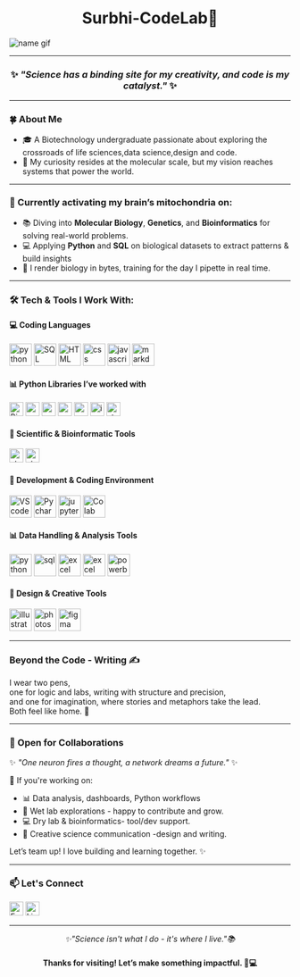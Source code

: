 <!-- GitHub Profile README -->
<h1 align="center">Surbhi-CodeLab🔬</h1>
<p align="center">
  
![name gif](https://github.com/user-attachments/assets/0fa68bb4-d0e7-4279-8317-d8d5bcfe7dfe)
</p>

---

<p align="center">
  <h3 align="center">✨ <i>"Science has a binding site for my creativity, and code is my catalyst."</i> ✨</h3>
</p>

---
### 🍀 About Me

- 🎓 A Biotechnology undergraduate passionate about exploring the crossroads of life sciences,data science,design and code.    
- 🔬 My curiosity resides at the molecular scale, but my vision reaches systems that power the world.
---
### 🔎 Currently activating my brain’s mitochondria on:
- 📚 Diving into **Molecular Biology**, **Genetics**, and **Bioinformatics** for solving real-world problems. 
- 💻 Applying **Python** and **SQL** on biological datasets to extract patterns & build insights
- 🔬 I render biology in bytes, training for the day I pipette in real time. 
---
### 🛠️ Tech & Tools I Work With:

#### **💻 Coding Languages**
<p align="left">
  <img src="https://github.com/user-attachments/assets/578f4e06-1910-4652-b38f-29a3321424a9" alt="python" title="python" style="height: 40px;"/>
  <img src="https://github.com/user-attachments/assets/d0d5ea7a-ee64-4ba9-9071-7008914f4191" alt="SQL" title="SQL" style="height: 40px;"/>
  <img src="https://github.com/user-attachments/assets/6f48d2f7-5787-452a-89e6-bb87f69caf06" alt="HTML" title="HTML" style="height: 40px;"/>
  <img src="https://github.com/user-attachments/assets/c57e270c-0121-4e17-b822-b74751f6d568" alt="css" title="css" style="height: 40px;"/>
  <img src="https://github.com/user-attachments/assets/1ba8dab9-e0c4-4a86-ad3f-8c7f1f87ad89" alt="javascript" title="javascript" style="height: 40px;"/>
  <img src="https://github.com/user-attachments/assets/5ebf46b1-47ab-4e0a-8c9a-20663a51699a" alt="markdown" title="markdown" style="height: 40px;"/>
</p>

#### 📊 Python Libraries I’ve worked with 

<p align="left">
  <img src="https://img.shields.io/badge/BIOPYTHON-blue?style=flat-square&logo=biopython&logoColor=white" alt="Biopython" title="Biopython" height="25"/>
  <img src="https://img.shields.io/badge/PANDAS-black?style=flat-square&logo=pandas&logoColor=white" alt="pandas" title="pandas" height="25"/>
  <img src="https://img.shields.io/badge/NUMPY-red?style=flat-square&logo=numpy&logoColor=white" alt="numpy" title="numpy" height="25"/>
  <img src="https://img.shields.io/badge/MATPLOTLIB-yellow?style=flat-square&logo=matplotlib&logoColor=white" alt="matplotlib" title="matplotlib" height="25"/>
  <img src="https://img.shields.io/badge/SEABORN-white?style=flat-square&logo=seaborn&logoColor=white" alt="seaborn" title="seaborn" height="25"/>
  <img src="https://img.shields.io/badge/IPYWIDGETS-whited9ff33?style=flat-square&logo=ipywidgets" alt="ipywidgets" title="ipywidgets" height="25"/>
  <img src="https://img.shields.io/badge/STREAMLIT-ff337f?style=flat-square&logo=streamlit&logoColor=white" alt="streamlit" title="streamlit" height="25"/>
</p>

#### 🔬 Scientific & Bioinformatic Tools 
<p align="left">
  <img src="https://img.shields.io/badge/BLAST-blue?style=flat-square&logo=BLAST&logoColor=white" alt="streamlit" title="streamlit" height="25"/>
  <img src="https://img.shields.io/badge/NCBI-red?style=flat-square&logo=NCBI&logoColor=white" alt="streamlit" title="streamlit" height="25"/>
</p>

#### 📍 Development & Coding Environment

<p align="left">
  <img src="https://github.com/user-attachments/assets/6141564c-6e59-4e9c-b000-773f464efeb2" alt="VS code" title="VS code" style="height: 40px;" />
  <img src="https://github.com/user-attachments/assets/f6195f59-884b-460b-8c33-ffb2bd787c9a" alt="Pycharm" title="Pycharm" style="height: 40px;"/>
  <img src="https://github.com/user-attachments/assets/469face3-7580-4bd5-ad04-00a4a00c102a" alt="jupyter" title="jupyter" style="height: 40px;"/>
  <img src="https://github.com/user-attachments/assets/594cc57b-c7d9-48b6-91b0-57d2883d1b9f" alt="Colab" title="colab" style="height: 40px;"/>
</p>

#### 📊 Data Handling & Analysis Tools  
<p align="left">
  <img src="https://github.com/user-attachments/assets/578f4e06-1910-4652-b38f-29a3321424a9" alt="python" title="python" style="height: 40px;" />
  <img src="https://github.com/user-attachments/assets/d0d5ea7a-ee64-4ba9-9071-7008914f4191" alt="sql" title="sql" style="height: 40px;"/>
  <img src="https://github.com/user-attachments/assets/d4203fbc-64f5-45f1-83ff-902476e9d4f5" alt="excel" title="excel" style="height: 40px;"/>
  <img src="https://github.com/user-attachments/assets/3eaaa75e-141d-4806-9293-f59c8fac00a0" alt="excel" title="excel" style="height: 40px;"/>
  <img src="https://github.com/user-attachments/assets/f8fb6713-39bc-4131-8355-7e62e9a5c43e" alt="powerbi" title="powerbi" style="height: 40px;"/>
</p>

#### 🎨 Design & Creative Tools 
<p align="left">
  <img src="https://github.com/user-attachments/assets/abb1a530-bd3f-4fcf-b649-7124fa612eb6" alt="illustrator" title="illustrator" style="height: 40px;" />
  <img src="https://github.com/user-attachments/assets/11e1940b-6919-4773-a931-691bbac46e26" alt="photoshop" title="photoshop" style="height: 40px;"/>
  <img src="https://github.com/user-attachments/assets/db355e0c-47dc-49aa-a108-9140c4655e96" alt="figma" title="figma" style="height: 40px;"/>
</p>

---

### Beyond the Code - Writing ✍️  
<p align="left"> I wear two pens, <br>
one for logic and labs, writing with structure and precision, <br>
and one for imagination, where stories and metaphors take the lead. <br> 
Both feel like home. 🌿
</p>

---

### 🤝 Open for Collaborations
<p align="left">✨ <i>"One neuron fires a thought, a network dreams a future."</i> ✨
</p>

🔹 If you're working on:

- 📊 Data analysis, dashboards, Python workflows
- 🔬 Wet lab explorations - happy to contribute and grow.
- 💻 Dry lab & bioinformatics- tool/dev support.
- 🎨 Creative science communication -design and writing.

 Let’s team up! I love building and learning together. ✨

---

### 📫 Let's Connect

<p align="left">
  <a href="mailto:surbhiyadav.024@gmail.com"><img src="https://img.shields.io/badge/GMAIL-red?style=plastic&logo=gmail&logoColor=white" alt="Email" height="25" /></a>
  <a href="https://www.linkedin.com/in/surbhi-thelabdreamer"><img src="https://img.shields.io/badge/LINKEDIN-blue?style=plastic&logo=linkedin&logoColor=white" alt="LinkedIn" height="25" /></a>
</p>

---

<p align="center"> <i>✨"Science isn't what I do - it's where I live."📚 </i></p>
<p align="center">
 <h4 align="center"> Thanks for visiting! Let’s make something impactful. 🔬💻  </h4>
</p>


